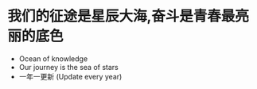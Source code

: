 # 我们的征途是星辰大海,奋斗是青春最亮丽的底色

- Ocean of knowledge
- Our journey is the sea of stars
- 一年一更新 (Update every year)

```shell

```

